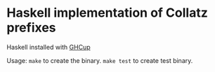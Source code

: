 # Haskell implementation of Collatz prefixes

Haskell installed with [GHCup](https://www.haskell.org/ghcup/)

Usage: `make` to create the binary. `make test` to create test binary.

